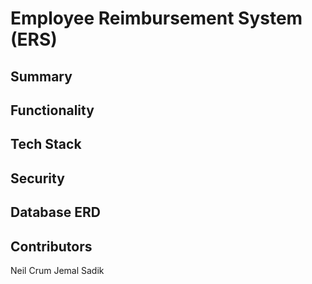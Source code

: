 # Employee Reimbursement System (ERS)

## Summary

## Functionality

## Tech Stack

## Security

## Database ERD

## Contributors

Neil Crum
Jemal Sadik